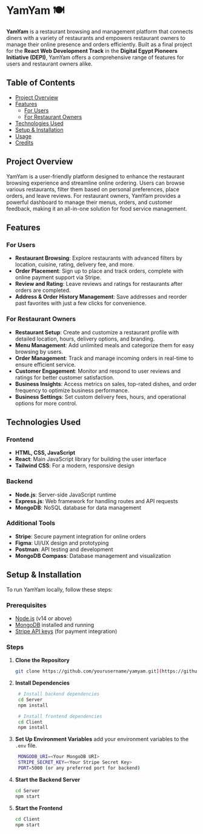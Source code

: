 # YamYam 🍽️

**YamYam** is a restaurant browsing and management platform that connects diners with a variety of restaurants and empowers restaurant owners to manage their online presence and orders efficiently. Built as a final project for the **React Web Development Track** in the **Digital Egypt Pioneers Initiative (DEPI)**, YamYam offers a comprehensive range of features for users and restaurant owners alike.

## Table of Contents
- [Project Overview](#project-overview)
- [Features](#features)
  - [For Users](#for-users)
  - [For Restaurant Owners](#for-restaurant-owners)
- [Technologies Used](#technologies-used)
- [Setup & Installation](#setup--installation)
- [Usage](#usage)
- [Credits](#credits)

## Project Overview

YamYam is a user-friendly platform designed to enhance the restaurant browsing experience and streamline online ordering. Users can browse various restaurants, filter them based on personal preferences, place orders, and leave reviews. For restaurant owners, YamYam provides a powerful dashboard to manage their menus, orders, and customer feedback, making it an all-in-one solution for food service management.

## Features

### For Users
- **Restaurant Browsing**: Explore restaurants with advanced filters by location, cuisine, rating, delivery fee, and more.
- **Order Placement**: Sign up to place and track orders, complete with online payment support via Stripe.
- **Review and Rating**: Leave reviews and ratings for restaurants after orders are completed.
- **Address & Order History Management**: Save addresses and reorder past favorites with just a few clicks for convenience.

### For Restaurant Owners
- **Restaurant Setup**: Create and customize a restaurant profile with detailed location, hours, delivery options, and branding.
- **Menu Management**: Add unlimited meals and categorize them for easy browsing by users.
- **Order Management**: Track and manage incoming orders in real-time to ensure efficient service.
- **Customer Engagement**: Monitor and respond to user reviews and ratings for better customer satisfaction.
- **Business Insights**: Access metrics on sales, top-rated dishes, and order frequency to optimize business performance.
- **Business Settings**: Set custom delivery fees, hours, and operational options for more control.

## Technologies Used

### Frontend
- **HTML, CSS, JavaScript**
- **React**: Main JavaScript library for building the user interface
- **Tailwind CSS**: For a modern, responsive design

### Backend
- **Node.js**: Server-side JavaScript runtime
- **Express.js**: Web framework for handling routes and API requests
- **MongoDB**: NoSQL database for data management

### Additional Tools
- **Stripe**: Secure payment integration for online orders
- **Figma**: UI/UX design and prototyping
- **Postman**: API testing and development
- **MongoDB Compass**: Database management and visualization

## Setup & Installation

To run YamYam locally, follow these steps:

### Prerequisites
- [Node.js](https://nodejs.org/en/download/) (v14 or above)
- [MongoDB](https://www.mongodb.com/try/download/community) installed and running
- [Stripe API keys](https://stripe.com/docs/keys) (for payment integration)

### Steps
1. **Clone the Repository**
   ```bash
   git clone https://github.com/yourusername/yamyam.git](https://github.com/elsayedessam003/YumYum
2. **Install Dependencies**
   ```bash
    # Install backend dependencies
    cd Server
    npm install

    # Install frontend dependencies
    cd Client
    npm install
3. **Set Up Environment Variables**
   add your environment variables to the `.env` file.
   ```bash
    MONGODB_URI=<Your MongoDB URI>
    STRIPE_SECRET_KEY=<Your Stripe Secret Key>
    PORT=5000 (or any preferred port for backend)
5. **Start the Backend Server**
   ```bash
   cd Server
   npm start
7. **Start the Frontend**
   ```bash
   cd Client
   npm start
